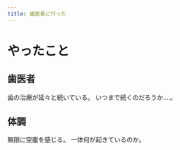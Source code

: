 ```yaml
---
title: 歯医者に行った
---
```


# やったこと

## 歯医者

歯の治療が延々と続いている。
いつまで続くのだろうか‥‥。

## 体調

無限に空腹を感じる。
一体何が起きているのか。
